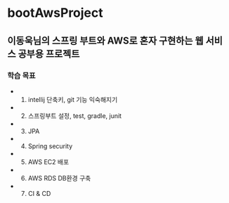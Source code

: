 # bootAwsProject
## 이동욱님의 스프링 부트와 AWS로 혼자 구현하는 웹 서비스 공부용 프로젝트

### 학습 목표
- 1. intellij 단축키, git 기능 익숙해지기
- 2. 스프링부트 설정, test, gradle, junit 
- 3. JPA
- 4. Spring security
- 5. AWS EC2 배포
- 6. AWS RDS DB환경 구축
- 7. CI & CD
